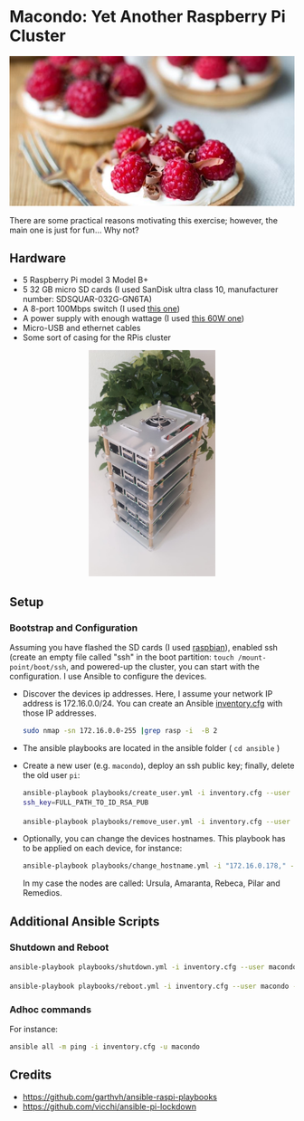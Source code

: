 # Macondo: Yet Another Raspberry Pi Cluster

<img src="images/raspberries.jpg" style="align:center"> 

There are some practical reasons motivating this exercise;
however, the main one is just for fun... Why not? 


## Hardware

* 5 Raspberry Pi model 3 Model B+
* 5 32 GB micro SD cards (I used SanDisk ultra class 10, manufacturer number: SDSQUAR-032G-GN6TA)
* A 8-port 100Mbps switch (I used [this one](https://www.conrad.com/p/renkforce-network-switch-8-ports-100-mbps-1483812))
* A power supply with enough wattage (I used [this 60W one](https://www.anker.com/products/A2133111))
* Micro-USB and ethernet cables
* Some sort of casing for the RPis cluster

<p align="center">
<img src="./images/cluster.jpg"  style="height:400px;">
</p>

## Setup

### Bootstrap and Configuration

Assuming you have flashed the SD cards (I used [raspbian](https://www.raspberrypi.org/documentation/installation/installing-images/linux.md)),
enabled ssh (create an empty file called "ssh" in the boot partition: `touch /mount-point/boot/ssh`, and
powered-up the cluster, you can start with
the configuration. I use Ansible to configure the devices.

* Discover the devices ip addresses. Here, I assume your network IP address is 172.16.0.0/24.  You can create an Ansible [inventory.cfg](ansible/inventory.cfg) with those IP addresses.

    ```bash
    sudo nmap -sn 172.16.0.0-255 |grep rasp -i  -B 2
    ```
* The ansible playbooks are located in the ansible folder ( `cd ansible` )
* Create a new user (e.g. `macondo`), deploy an ssh public key; finally, delete the old user `pi`:
   
    ```bash
    ansible-playbook playbooks/create_user.yml -i inventory.cfg --user pi --ask-pass  -e user_name=macondo  -e 
    ssh_key=FULL_PATH_TO_ID_RSA_PUB 
    
    ansible-playbook playbooks/remove_user.yml -i inventory.cfg --user macondo --ask-become-pass -e user_name=pi
    ```
* Optionally, you can change the devices hostnames. This playbook has to be applied on each device, for instance:
    
    ```bash
    ansible-playbook playbooks/change_hostname.yml -i "172.16.0.178," --user macondo --ask-become-pass -e hostname=remedios 
    ```

  In my case the nodes are called: Ursula, Amaranta, Rebeca, Pilar and Remedios.

## Additional Ansible Scripts

### Shutdown and Reboot
```bash
ansible-playbook playbooks/shutdown.yml -i inventory.cfg --user macondo --ask-become-pass

ansible-playbook playbooks/reboot.yml -i inventory.cfg --user macondo --ask-become-pass
```

### Adhoc commands

For instance:
```bash
ansible all -m ping -i inventory.cfg -u macondo
```

## Credits
- https://github.com/garthvh/ansible-raspi-playbooks
- https://github.com/vicchi/ansible-pi-lockdown
